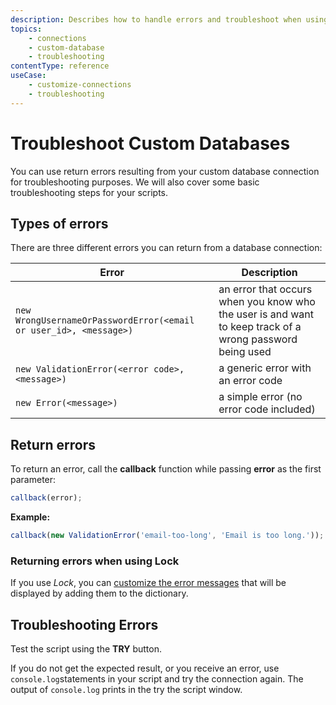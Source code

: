 ```yaml
---
description: Describes how to handle errors and troubleshoot when using your database as an identity provider.
topics:
    - connections
    - custom-database
    - troubleshooting
contentType: reference
useCase:
    - customize-connections
    - troubleshooting
---
```

# Troubleshoot Custom Databases

You can use return errors resulting from your custom database connection for troubleshooting purposes. We will also cover some basic troubleshooting steps for your scripts.

## Types of errors

There are three different errors you can return from a database connection:

| Error | Description |
| - | - |
| `new WrongUsernameOrPasswordError(<email or user_id>, <message>)` | an error that occurs when you know who the user is and want to keep track of a wrong password being used |
| `new ValidationError(<error code>, <message>)` | a generic error with an error code |
| `new Error(<message>)` | a simple error (no error code included) |

## Return errors

To return an error, call the **callback** function while passing **error** as the first parameter:

```js
callback(error);
```

**Example:**

```js
callback(new ValidationError('email-too-long', 'Email is too long.'));
```

### Returning errors when using Lock

If you use <dfn data-key="lock">Lock</dfn>, you can [customize the error messages](libraries/lock/customizing-error-messages) that will be displayed by adding them to the dictionary.

## Troubleshooting Errors

Test the script using the **TRY** button. 

If you do not get the expected result, or you receive an error, use `console.log`statements in your script and try the connection again. The output of `console.log` prints in the try the script window.

